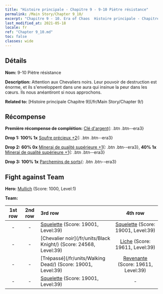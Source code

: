 ```yaml
---
title: "Histoire principale - Chapitre 9 - 9-10 Piètre résistance"
permalink: /Main Story/Chapter 9_10/
excerpt: "Chapitre 9 - 10. Era of Chaos  Histoire principale - Chapitre 9_10. 9-10 Piètre résistance"
last_modified_at: 2021-05-18
locale: fr
ref: "Chapter 9_10.md"
toc: false
classes: wide
---
```


## Détails

 **Nom:** 9-10 Piètre résistance

 **Description:** Attention aux Chevaliers noirs. Leur pouvoir de destruction est énorme, et ils s'enveloppent dans une aura qui insinue la peur dans les cœurs. Ils nous anéantiront si nous approchons.

 **Related to:** [Histoire principale Chapitre 9](/fr/Main Story/Chapter 9/)

## Récompense

 **Première récompense de complétion:** [Clé d'argent](/ItemsFR/con_693/){: .btn .btn--era3}

 **Drop 1:** **100% 1x** [Soufre précieux +2](/ItemsFR/mat_29/){: .btn .btn--era3}

 **Drop 2:** **60% 0x** [Minerai de qualité supérieure +1](/ItemsFR/mat_19/){: .btn .btn--era3}, **40% 1x** [Minerai de qualité supérieure +1](/ItemsFR/mat_19/){: .btn .btn--era3}

 **Drop 3:** **100% 1x** [Parchemins de sorts](/ItemsFR/con_694/){: .btn .btn--era3}


## Fight against Team
 **Hero:** [Mullich](/fr/heroes/Mullich/) (Score: 1000, Level:1)

 **Team:**


  | 1st row | 2nd row | 3rd row | 4th row |
  |:----:|:----:|:----|:----:|
  | - | - | [Squelette](/fr/units/Skeleton/) (Score: 19001, Level:39)  | [Squelette](/fr/units/Skeleton/) (Score: 19001, Level:39)  |
  | - | - | [Chevalier noir](/fr/units/Black Knight/) (Score: 24568, Level:39)  | [Liche](/fr/units/Lich/) (Score: 19611, Level:39)  |
  | - | - | [Trépassé](/fr/units/Walking Dead/) (Score: 19001, Level:39)  | [Revenante](/fr/units/Wight/) (Score: 19611, Level:39)  |
  | - | - | [Squelette](/fr/units/Skeleton/) (Score: 19001, Level:39)  | - |


